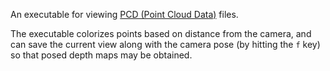 An executable for viewing [PCD (Point Cloud
Data)](http://pointclouds.org/documentation/tutorials/pcd_file_format.php)
files.

The executable colorizes points based on distance from the camera, and
can save the current view along with the camera pose (by hitting the
`f` key) so that posed depth maps may be obtained.